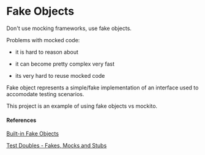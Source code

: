 # Fake Objects

Don't use mocking frameworks, use fake objects.

Problems with mocked code:

 - it is hard to reason about
 
 - it can become pretty complex very fast
 
 - its very hard to reuse mocked code

Fake object represents a simple/fake implementation of an interface used to accomodate testing scenarios. 

This project is an example of using fake objects vs mockito.

#### References
[Built-in Fake Objects](https://www.yegor256.com/2014/09/23/built-in-fake-objects.html)

[Test Doubles - Fakes, Mocks and Stubs](https://blog.pragmatists.com/test-doubles-fakes-mocks-and-stubs-1a7491dfa3da)
